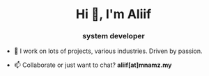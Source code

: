 <h1 align="center">Hi 👋, I'm Aliif</h1>
<h3 align="center">system developer</h3>

- 🔭 I work on lots of projects, various industries. Driven by passion.

- 📫 Collaborate or just want to chat? **aliif[at]mnamz.my**
